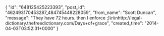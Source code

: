  {
   "id": "648125425223393",
   "post_id": "462493170453287_484745448228059",
   "from_name": "Scott Duncan",
   "message": "They have 72 hours. then I enforce ;)\n\nhttp://legal-dictionary.thefreedictionary.com/Days+of+grace",
   "created_time": "2014-04-03T03:52:31+0000"
 }
